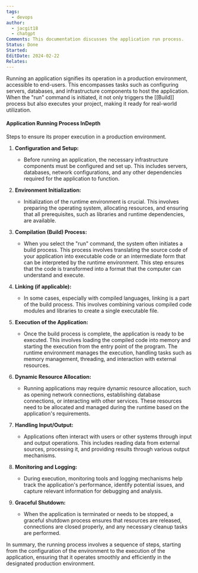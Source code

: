 ```yaml
---
tags:
  - devops
author:
  - jacgit18
  - chatgpt
Comments: This documentation discusses the application run process.
Status: Done
Started: 
EditDate: 2024-02-22
Relates:
---
```

Running an application signifies its operation in a production environment, accessible to end-users. This encompasses tasks such as configuring servers, databases, and infrastructure components to host the application. When the "run" command is initiated, it not only triggers the [[Build]] process but also executes your project, making it ready for real-world utilization.

#### Application Running Process InDepth
Steps to ensure its proper execution in a production environment.

1. **Configuration and Setup:**
   - Before running an application, the necessary infrastructure components must be configured and set up. This includes servers, databases, network configurations, and any other dependencies required for the application to function.

2. **Environment Initialization:**
   - Initialization of the runtime environment is crucial. This involves preparing the operating system, allocating resources, and ensuring that all prerequisites, such as libraries and runtime dependencies, are available.

3. **Compilation (Build) Process:**
   - When you select the "run" command, the system often initiates a build process. This process involves translating the source code of your application into executable code or an intermediate form that can be interpreted by the runtime environment. This step ensures that the code is transformed into a format that the computer can understand and execute.

4. **Linking (if applicable):**
   - In some cases, especially with compiled languages, linking is a part of the build process. This involves combining various compiled code modules and libraries to create a single executable file.

5. **Execution of the Application:**
   - Once the build process is complete, the application is ready to be executed. This involves loading the compiled code into memory and starting the execution from the entry point of the program. The runtime environment manages the execution, handling tasks such as memory management, threading, and interaction with external resources.

6. **Dynamic Resource Allocation:**
   - Running applications may require dynamic resource allocation, such as opening network connections, establishing database connections, or interacting with other services. These resources need to be allocated and managed during the runtime based on the application's requirements.

7. **Handling Input/Output:**
   - Applications often interact with users or other systems through input and output operations. This includes reading data from external sources, processing it, and providing results through various output mechanisms.

8. **Monitoring and Logging:**
   - During execution, monitoring tools and logging mechanisms help track the application's performance, identify potential issues, and capture relevant information for debugging and analysis.

9. **Graceful Shutdown:**
   - When the application is terminated or needs to be stopped, a graceful shutdown process ensures that resources are released, connections are closed properly, and any necessary cleanup tasks are performed.

In summary, the running process involves a sequence of steps, starting from the configuration of the environment to the execution of the application, ensuring that it operates smoothly and efficiently in the designated production environment.